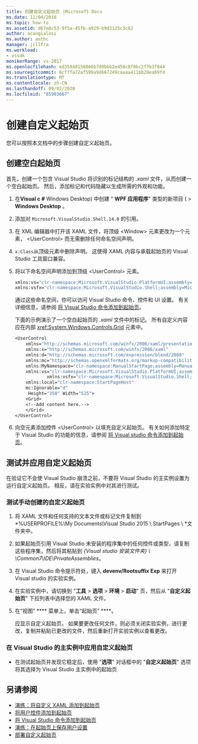 ```yaml
---
title: 创建自定义起始页 |Microsoft Docs
ms.date: 11/04/2016
ms.topic: how-to
ms.assetid: d67e0c53-9f5a-45fb-a929-b9d2125c3c82
author: acangialosi
ms.author: anthc
manager: jillfra
ms.workload:
- vssdk
monikerRange: vs-2017
ms.openlocfilehash: ed35948158866b7d0bbb2e458c8f8bc2f7b3f844
ms.sourcegitcommit: 6cfffa72af599a9d667249caaaa411bb28ea69fd
ms.translationtype: MT
ms.contentlocale: zh-CN
ms.lasthandoff: 09/02/2020
ms.locfileid: "85903667"
---
```

# <a name="creating-a-custom-start-page"></a>创建自定义起始页

您可以按照本文档中的步骤创建自定义起始页。

## <a name="create-a-blank-start-page"></a>创建空白起始页

首先，创建一个包含 Visual Studio 将识别的标记结构的 *.xaml* 文件，从而创建一个空白起始页。 然后，添加标记和代码隐藏以生成所需的外观和功能。

1. 在**Visual c #** Windows Desktop) 中创建 " **WPF 应用程序**" 类型的新项目 ( >  **Windows Desktop** 。

2. 添加对 `Microsoft.VisualStudio.Shell.14.0` 的引用。

3. 在 XML 编辑器中打开该 XAML 文件，将顶级 \<Window> 元素更改为一个元素， \<UserControl> 而无需删除任何命名空间声明。

4. `x:Class`从顶级元素中删除声明。 这使得 XAML 内容与承载起始页的 Visual Studio 工具窗口兼容。

5. 将以下命名空间声明添加到顶级 \<UserControl> 元素。

    ```vb
    xmlns:vs="clr-namespace:Microsoft.VisualStudio.PlatformUI;assembly=Microsoft.VisualStudio.Shell.14.0"
    xmlns:vsfx="clr-namespace:Microsoft.VisualStudio.Shell;assembly=Microsoft.VisualStudio.Shell.14.0"
    ```

     通过这些命名空间，你可以访问 Visual Studio 命令、控件和 UI 设置。 有关详细信息，请参阅 [将 Visual Studio 命令添加到起始页](../extensibility/adding-visual-studio-commands-to-a-start-page.md)。

     下面的示例演示了一个空白起始页的 *.xaml* 文件中的标记。 所有自定义内容应在内部 <xref:System.Windows.Controls.Grid> 元素中。

    ```vb
    <UserControl
        xmlns="http://schemas.microsoft.com/winfx/2006/xaml/presentation"
        xmlns:x="http://schemas.microsoft.com/winfx/2006/xaml"
        xmlns:d="http://schemas.microsoft.com/expression/blend/2008"
        xmlns:mc="http://schemas.openxmlformats.org/markup-compatibility/2006"
        xmlns:MyNamespace="clr-namespace:ManualStartPage;assembly=ManualStartPage"
        xmlns:vs="clr-namespace:Microsoft.VisualStudio.PlatformUI;assembly=Microsoft.VisualStudio.Shell.14.0"
                xmlns:vsfx="clr-namespace:Microsoft.VisualStudio.Shell;assembly=Microsoft.VisualStudio.Shell.14.0"
        xmlns:local="clr-namespace:StartPageHost"
        mc:Ignorable="d"
         Height="350" Width="525">
        <Grid>
        <!--Add content here.-->
        </Grid>
    </UserControl>
    ```

6. 向空元素添加控件 \<UserControl> 以填充自定义起始页。 有关如何添加特定于 Visual Studio 的功能的信息，请参阅 [将 Visual studio 命令添加到起始页](../extensibility/adding-visual-studio-commands-to-a-start-page.md)。

## <a name="test-and-apply-the-custom-start-page"></a>测试并应用自定义起始页

在验证它不会使 Visual Studio 崩溃之前，不要将 Visual Studio 的主实例设置为运行自定义起始页。 相反，请在实验实例中对其进行测试。

### <a name="to-test-a-manually-created-custom-start-page"></a>测试手动创建的自定义起始页

1. 将 XAML 文件和任何支持的文本文件或标记文件复制到 *%USERPROFILE%\My Documents\Visual Studio 2015 \ StartPages \\ *文件夹中。

2. 如果起始页引用 Visual Studio 未安装的程序集中的任何控件或类型，请复制这些程序集，然后将其粘贴到 *{Visual studio 安装文件夹} \\ \Common7\IDE\PrivateAssemblies*。

3. 在 Visual Studio 命令提示符处，键入 **devenv/Rootsuffix Exp** 来打开 Visual studio 的实验实例。

4. 在实验实例中，请切换到 "**工具**  >  **选项**  >  **环境**  >  **启动**" 页，然后从 "**自定义起始页**" 下拉列表中选择您的 XAML 文件。

5. 在“视图” **** 菜单上，单击“起始页” ****。

     应显示自定义起始页。 如果要更改任何文件，则必须关闭实验实例，进行更改，复制并粘贴已更改的文件，然后重新打开实验实例以查看更改。

### <a name="to-apply-the-custom-start-page-in-the-primary-instance-of-visual-studio"></a>在 Visual Studio 的主实例中应用自定义起始页

- 在测试起始页并发现它稳定后，使用 "**选项**" 对话框中的 "**自定义起始页**" 选项将其选择为 Visual Studio 主实例中的起始页

## <a name="see-also"></a>另请参阅

- [演练：将自定义 XAML 添加到起始页](../extensibility/walkthrough-adding-custom-xaml-to-the-start-page.md)
- [将用户控件添加到起始页](../extensibility/adding-user-control-to-the-start-page.md)
- [将 Visual Studio 命令添加到起始页](../extensibility/adding-visual-studio-commands-to-a-start-page.md)
- [演练：在起始页上保存用户设置](../extensibility/walkthrough-saving-user-settings-on-a-start-page.md)
- [部署自定义起始页](../extensibility/deploying-custom-start-pages.md)
